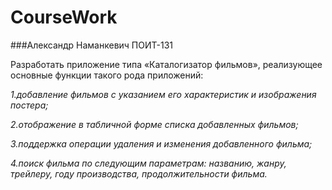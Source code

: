 CourseWork
==========
###Александр Наманкевич ПОИТ-131

Разработать приложение типа «Каталогизатор фильмов», реализующее основные функции такого рода приложений:

_1.добавление фильмов с указанием его характеристик и изображения постера;_

_2.отображение в табличной форме списка добавленных фильмов;_

_3.поддержка операции удаления и изменения добавленного фильма;_

_4.поиск фильма по следующим параметрам: названию, жанру, трейлеру, году производства, продолжительности фильма._


